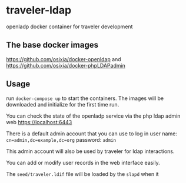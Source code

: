 # traveler-ldap
openladp docker container for traveler development

## The base docker images

https://github.com/osixia/docker-openldap
and https://github.com/osixia/docker-phpLDAPadmin

## Usage

run `docker-compose up` to start the containers. The images will be downloaded and initialize for the first time run.

You can check the state of the openladp service via the php ldap admin web
<https://localhost:6443>

There is a default admin account that you can use to log in
user name: `cn=admin,dc=example,dc=org`
password: `admin`

This admin account will also be used by traveler for ldap interactions.

You can add or modify user records in the web interface easily.

The `seed/traveler.ldif` file will be loaded by the `slapd` when it
